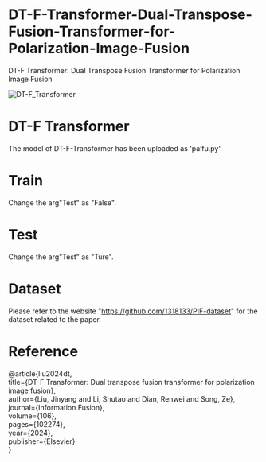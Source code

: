 # DT-F-Transformer-Dual-Transpose-Fusion-Transformer-for-Polarization-Image-Fusion
DT-F Transformer: Dual Transpose Fusion Transformer for Polarization Image Fusion

![DT-F_Transformer](https://github.com/user-attachments/assets/1ba0dcd7-9953-4846-a49d-93529ad3b360)

# DT-F Transformer
The model of DT-F-Transformer has been uploaded as 'palfu.py'.

# Train
Change the arg"Test" as "False". 

# Test
Change the arg"Test" as "Ture". 

# Dataset
Please refer to the website "https://github.com/1318133/PIF-dataset" for the dataset related to the paper.

# Reference
@article{liu2024dt,  
  title={DT-F Transformer: Dual transpose fusion transformer for polarization image fusion},  
  author={Liu, Jinyang and Li, Shutao and Dian, Renwei and Song, Ze},  
  journal={Information Fusion},  
  volume={106},  
  pages={102274},  
  year={2024},  
  publisher={Elsevier}  
}
